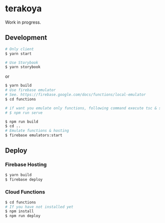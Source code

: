 # terakoya

Work in progress.

## Development

```sh
# Only client
$ yarn start

# Use Storybook
$ yarn storybook
```

or

```sh
$ yarn build
# Use firebase emulator
# See. https://firebase.google.com/docs/functions/local-emulator
$ cd functions

# if want you emulate only functions, following command execute tsc & serve
# $ npm run serve

$ npm run build
$ cd ..
# Emulate functions & hosting
$ firebase emulators:start
```

## Deploy

### Firebase Hosting

```sh
$ yarn build
$ firebase deploy
```

### Cloud Functions

```sh
$ cd functions
# If you have not installed yet
$ npm install
$ npm run deploy
```
